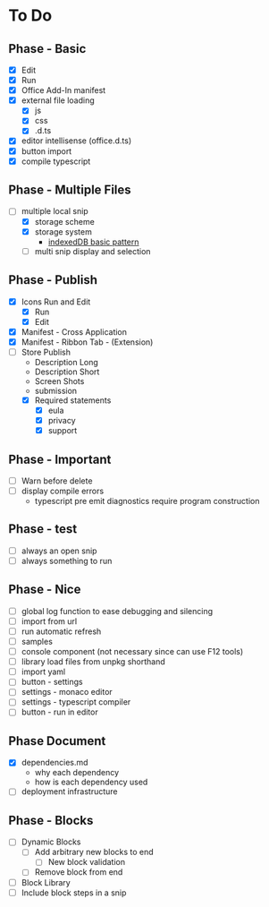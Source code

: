 # To Do

## Phase - Basic

- [x] Edit
- [x] Run
- [x] Office Add-In manifest
- [X] external file loading
    - [X] js
    - [X] css
    - [X] .d.ts
- [X] editor intellisense (office.d.ts)
- [X] button import
- [X] compile typescript

## Phase - Multiple Files

- [ ] multiple local snip
    - [X] storage scheme
    - [X] storage system
        - [indexedDB basic pattern](https://developer.mozilla.org/en-US/docs/Web/API/IndexedDB_API/Using_IndexedDB#basic_pattern)
    - [ ] multi snip display and selection

## Phase - Publish

- [X] Icons Run and Edit
    - [X] Run
    - [X] Edit
- [X] Manifest - Cross Application
- [X] Manifest - Ribbon Tab - (Extension)
- [ ] Store Publish
    - Description Long
    - Description Short
    - Screen Shots
    - submission
    - [X] Required statements
        - [X] eula
        - [X] privacy
        - [X] support

## Phase - Important

- [ ] Warn before delete
- [ ] display compile errors
    - typescript pre emit diagnostics require program construction

## Phase - test

- [ ] always an open snip
- [ ] always something to run

## Phase - Nice

- [ ] global log function to ease debugging and silencing
- [ ] import from url
- [ ] run automatic refresh
- [ ] samples
- [ ] console component (not necessary since can use F12 tools)
- [ ] library load files from unpkg shorthand
- [ ] import yaml
- [ ] button - settings
- [ ] settings - monaco editor
- [ ] settings - typescript compiler
- [ ] button - run in editor

## Phase Document

- [X] dependencies.md
    - why each dependency
    - how is each dependency used
- [ ] deployment infrastructure

## Phase - Blocks

- [ ] Dynamic Blocks
    - [ ] Add arbitrary new blocks to end
        - [ ] New block validation
    - [ ] Remove block from end
- [ ] Block Library
- [ ] Include block steps in a snip
